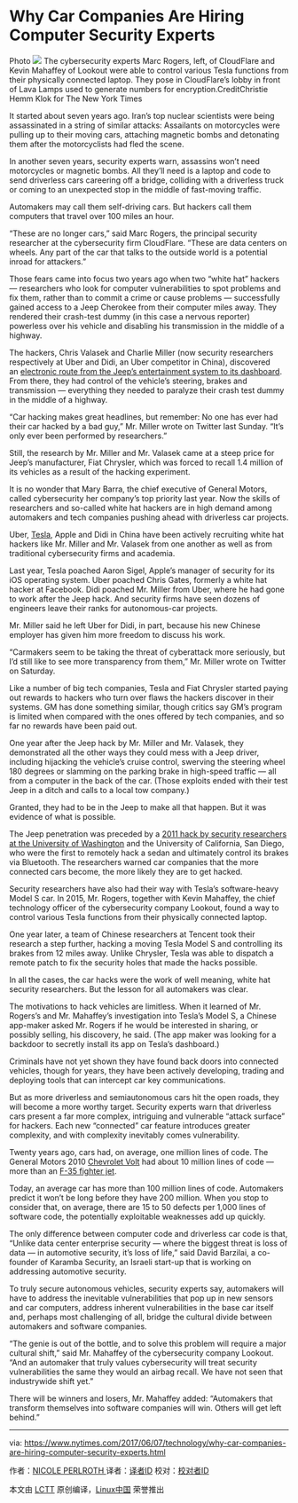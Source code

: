 Why Car Companies Are Hiring Computer Security Experts
============================================================

Photo
![](https://static01.nyt.com/images/2017/06/08/business/08BITS-GURUS1/08BITS-GURUS1-superJumbo.jpg)
The cybersecurity experts Marc Rogers, left, of CloudFlare and Kevin Mahaffey of Lookout were able to control various Tesla functions from their physically connected laptop. They pose in CloudFlare’s lobby in front of Lava Lamps used to generate numbers for encryption.CreditChristie Hemm Klok for The New York Times

It started about seven years ago. Iran’s top nuclear scientists were being assassinated in a string of similar attacks: Assailants on motorcycles were pulling up to their moving cars, attaching magnetic bombs and detonating them after the motorcyclists had fled the scene.

In another seven years, security experts warn, assassins won’t need motorcycles or magnetic bombs. All they’ll need is a laptop and code to send driverless cars careering off a bridge, colliding with a driverless truck or coming to an unexpected stop in the middle of fast-moving traffic.

Automakers may call them self-driving cars. But hackers call them computers that travel over 100 miles an hour.

“These are no longer cars,” said Marc Rogers, the principal security researcher at the cybersecurity firm CloudFlare. “These are data centers on wheels. Any part of the car that talks to the outside world is a potential inroad for attackers.”

Those fears came into focus two years ago when two “white hat” hackers — researchers who look for computer vulnerabilities to spot problems and fix them, rather than to commit a crime or cause problems — successfully gained access to a Jeep Cherokee from their computer miles away. They rendered their crash-test dummy (in this case a nervous reporter) powerless over his vehicle and disabling his transmission in the middle of a highway.

The hackers, Chris Valasek and Charlie Miller (now security researchers respectively at Uber and Didi, an Uber competitor in China), discovered an [electronic route from the Jeep’s entertainment system to its dashboard][10]. From there, they had control of the vehicle’s steering, brakes and transmission — everything they needed to paralyze their crash test dummy in the middle of a highway.

“Car hacking makes great headlines, but remember: No one has ever had their car hacked by a bad guy,” Mr. Miller wrote on Twitter last Sunday. “It’s only ever been performed by researchers.”

Still, the research by Mr. Miller and Mr. Valasek came at a steep price for Jeep’s manufacturer, Fiat Chrysler, which was forced to recall 1.4 million of its vehicles as a result of the hacking experiment.

It is no wonder that Mary Barra, the chief executive of General Motors, called cybersecurity her company’s top priority last year. Now the skills of researchers and so-called white hat hackers are in high demand among automakers and tech companies pushing ahead with driverless car projects.

Uber, [Tesla][11], Apple and Didi in China have been actively recruiting white hat hackers like Mr. Miller and Mr. Valasek from one another as well as from traditional cybersecurity firms and academia.

Last year, Tesla poached Aaron Sigel, Apple’s manager of security for its iOS operating system. Uber poached Chris Gates, formerly a white hat hacker at Facebook. Didi poached Mr. Miller from Uber, where he had gone to work after the Jeep hack. And security firms have seen dozens of engineers leave their ranks for autonomous-car projects.

Mr. Miller said he left Uber for Didi, in part, because his new Chinese employer has given him more freedom to discuss his work.

“Carmakers seem to be taking the threat of cyberattack more seriously, but I’d still like to see more transparency from them,” Mr. Miller wrote on Twitter on Saturday.

Like a number of big tech companies, Tesla and Fiat Chrysler started paying out rewards to hackers who turn over flaws the hackers discover in their systems. GM has done something similar, though critics say GM’s program is limited when compared with the ones offered by tech companies, and so far no rewards have been paid out.

One year after the Jeep hack by Mr. Miller and Mr. Valasek, they demonstrated all the other ways they could mess with a Jeep driver, including hijacking the vehicle’s cruise control, swerving the steering wheel 180 degrees or slamming on the parking brake in high-speed traffic — all from a computer in the back of the car. (Those exploits ended with their test Jeep in a ditch and calls to a local tow company.)

Granted, they had to be in the Jeep to make all that happen. But it was evidence of what is possible.

The Jeep penetration was preceded by a [2011 hack by security researchers at the University of Washington][12] and the University of California, San Diego, who were the first to remotely hack a sedan and ultimately control its brakes via Bluetooth. The researchers warned car companies that the more connected cars become, the more likely they are to get hacked.

Security researchers have also had their way with Tesla’s software-heavy Model S car. In 2015, Mr. Rogers, together with Kevin Mahaffey, the chief technology officer of the cybersecurity company Lookout, found a way to control various Tesla functions from their physically connected laptop.

One year later, a team of Chinese researchers at Tencent took their research a step further, hacking a moving Tesla Model S and controlling its brakes from 12 miles away. Unlike Chrysler, Tesla was able to dispatch a remote patch to fix the security holes that made the hacks possible.

In all the cases, the car hacks were the work of well meaning, white hat security researchers. But the lesson for all automakers was clear.

The motivations to hack vehicles are limitless. When it learned of Mr. Rogers’s and Mr. Mahaffey’s investigation into Tesla’s Model S, a Chinese app-maker asked Mr. Rogers if he would be interested in sharing, or possibly selling, his discovery, he said. (The app maker was looking for a backdoor to secretly install its app on Tesla’s dashboard.)

Criminals have not yet shown they have found back doors into connected vehicles, though for years, they have been actively developing, trading and deploying tools that can intercept car key communications.

But as more driverless and semiautonomous cars hit the open roads, they will become a more worthy target. Security experts warn that driverless cars present a far more complex, intriguing and vulnerable “attack surface” for hackers. Each new “connected” car feature introduces greater complexity, and with complexity inevitably comes vulnerability.

Twenty years ago, cars had, on average, one million lines of code. The General Motors 2010 [Chevrolet Volt][13] had about 10 million lines of code — more than an [F-35 fighter jet][14].

Today, an average car has more than 100 million lines of code. Automakers predict it won’t be long before they have 200 million. When you stop to consider that, on average, there are 15 to 50 defects per 1,000 lines of software code, the potentially exploitable weaknesses add up quickly.

The only difference between computer code and driverless car code is that, “Unlike data center enterprise security — where the biggest threat is loss of data — in automotive security, it’s loss of life,” said David Barzilai, a co-founder of Karamba Security, an Israeli start-up that is working on addressing automotive security.

To truly secure autonomous vehicles, security experts say, automakers will have to address the inevitable vulnerabilities that pop up in new sensors and car computers, address inherent vulnerabilities in the base car itself and, perhaps most challenging of all, bridge the cultural divide between automakers and software companies.

“The genie is out of the bottle, and to solve this problem will require a major cultural shift,” said Mr. Mahaffey of the cybersecurity company Lookout. “And an automaker that truly values cybersecurity will treat security vulnerabilities the same they would an airbag recall. We have not seen that industrywide shift yet.”

There will be winners and losers, Mr. Mahaffey added: “Automakers that transform themselves into software companies will win. Others will get left behind.”

--------------------------------------------------------------------------------

via: https://www.nytimes.com/2017/06/07/technology/why-car-companies-are-hiring-computer-security-experts.html

作者：[NICOLE PERLROTH ][a]
译者：[译者ID](https://github.com/译者ID)
校对：[校对者ID](https://github.com/校对者ID)

本文由 [LCTT](https://github.com/LCTT/TranslateProject) 原创编译，[Linux中国](https://linux.cn/) 荣誉推出

[a]:https://www.nytimes.com/by/nicole-perlroth
[1]:https://www.nytimes.com/2016/06/09/technology/software-as-weaponry-in-a-computer-connected-world.html
[2]:https://www.nytimes.com/2015/08/29/technology/uber-hires-two-engineers-who-showed-cars-could-be-hacked.html
[3]:https://www.nytimes.com/2015/08/11/opinion/zeynep-tufekci-why-smart-objects-may-be-a-dumb-idea.html
[4]:https://www.nytimes.com/by/nicole-perlroth
[5]:https://www.nytimes.com/column/bits
[6]:https://www.nytimes.com/2017/06/07/technology/why-car-companies-are-hiring-computer-security-experts.html?utm_source=wanqu.co&utm_campaign=Wanqu+Daily&utm_medium=website#story-continues-1
[7]:http://www.nytimes.com/newsletters/sample/bits?pgtype=subscriptionspage&version=business&contentId=TU&eventName=sample&module=newsletter-sign-up
[8]:https://www.nytimes.com/privacy
[9]:https://www.nytimes.com/help/index.html
[10]:https://bits.blogs.nytimes.com/2015/07/21/security-researchers-find-a-way-to-hack-cars/
[11]:http://www.nytimes.com/topic/company/tesla-motors-inc?inline=nyt-org
[12]:http://www.autosec.org/pubs/cars-usenixsec2011.pdf
[13]:http://autos.nytimes.com/2011/Chevrolet/Volt/238/4117/329463/researchOverview.aspx?inline=nyt-classifier
[14]:http://topics.nytimes.com/top/reference/timestopics/subjects/m/military_aircraft/f35_airplane/index.html?inline=nyt-classifier
[15]:https://www.nytimes.com/2017/06/07/technology/why-car-companies-are-hiring-computer-security-experts.html?utm_source=wanqu.co&utm_campaign=Wanqu+Daily&utm_medium=website#story-continues-3
